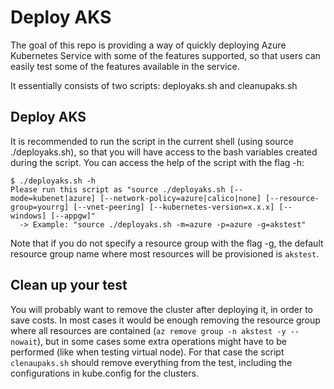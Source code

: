 # Deploy AKS

The goal of this repo is providing a way of quickly deploying Azure Kubernetes Service with some of the features supported, so that users can easily test some of the features available in the service.

It essentially consists of two scripts: deployaks.sh and cleanupaks.sh

## Deploy AKS

It is recommended to run the script in the current shell (using source ./deployaks.sh), so that you will have access to the bash variables created during the script. You can access the help of the script with the flag -h:

```
$ ./deployaks.sh -h
Please run this script as "source ./deployaks.sh [--mode=kubenet|azure] [--network-policy=azure|calico|none] [--resource-group=yourrg] [--vnet-peering] [--kubernetes-version=x.x.x] [--windows] [--appgw]"
  -> Example: "source ./deployaks.sh -m=azure -p=azure -g=akstest"
```

Note that if you do not specify a resource group with the flag -g, the default resource group name where most resources will be provisioned is `akstest`.

## Clean up your test

You will probably want to remove the cluster after deploying it, in order to save costs. In most cases it would be enough removing the resource group where all resources are contained (`az remove group -n akstest -y --nowait`), but in some cases some extra operations might have to be performed (like when testing virtual node). For that case the script `clenaupaks.sh` should remove everything from the test, including the configurations in kube.config for the clusters.

